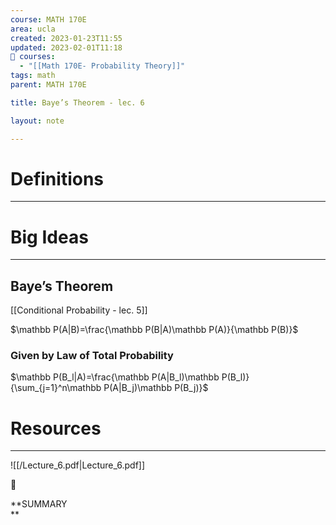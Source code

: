 ```yaml
---
course: MATH 170E
area: ucla
created: 2023-01-23T11:55
updated: 2023-02-01T11:18
📕 courses:
  - "[[Math 170E- Probability Theory]]"
tags: math
parent: MATH 170E

title: Baye’s Theorem - lec. 6

layout: note

---
```

# Definitions

---

# Big Ideas

---

## Baye’s Theorem

[[Conditional Probability - lec. 5]]

$\mathbb P(A|B)=\frac{\mathbb P(B|A)\mathbb P(A)}{\mathbb P(B)}$

### Given by Law of Total Probability

$\mathbb P(B_l|A)=\frac{\mathbb P(A|B_l)\mathbb P(B_l)}{\sum_{j=1}^n\mathbb P(A|B_j)\mathbb P(B_j)}$

# Resources

---

![[/Lecture_6.pdf|Lecture_6.pdf]]

  

📌

**SUMMARY  
**